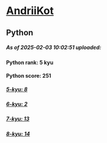 # [AndriiKot](https://www.codewars.com/users/AndriiKot) 
## Python

##### As of 2025-02-03 10:02:51 uploaded:

#### Python rank: 5 kyu

#### Python score: 251

##### [5-kyu: 8](https://github.com/AndriiKot/Python__CodeWars/tree/main/kyu-5)

##### [6-kyu: 2](https://github.com/AndriiKot/Python__CodeWars/tree/main/kyu-6)

##### [7-kyu: 13](https://github.com/AndriiKot/Python__CodeWars/tree/main/kyu-7)

##### [8-kyu: 14](https://github.com/AndriiKot/Python__CodeWars/tree/main/kyu-8)

